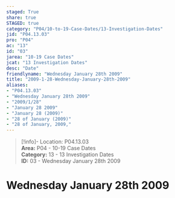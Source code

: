 ```yaml
---  
staged: True  
share: true  
STAGED: true  
category: "P04/10-to-19-Case-Dates/13-Investigation-Dates"  
jid: "P04.13.03"  
pro: "P04"  
ac: "13"  
id: "03"  
jarea: "10-19 Case Dates"  
jcat: "13 Investigation Dates"  
desc: "Date"  
friendlyname: "Wednesday January 28th 2009"  
title: "2009-1-28-Wednesday-January-28th-2009"  
aliases:   
- "P04.13.03"  
- "Wednesday January 28th 2009"  
- "2009/1/28"  
- "January 28 2009"  
- "January 28 (2009)"  
- "28 of January (2009)"  
- "28 of January, 2009,"  
---  
```

>[!info]- Location: P04.13.03  
>**Area:** P04 - 10-19 Case Dates  
>**Category:** 13 - 13 Investigation Dates  
>**ID:** 03 - Wednesday January 28th 2009  
  
# Wednesday January 28th 2009  
